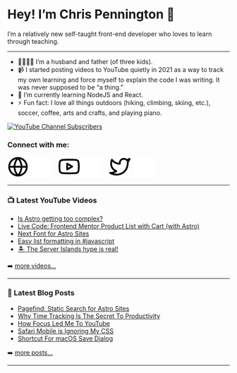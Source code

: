 # Hey! I’m Chris Pennington 👋
I’m a relatively new self-taught front-end developer who loves to learn through teaching.

---
- 👨‍👩‍👧‍👦 I’m a husband and father (of three kids).
- 📹 I started posting videos to YouTube quietly in 2021 as a way to track my own learning and force myself to explain the code I was writing. It was never supposed to be “a thing.”
- 🎒 I’m currently learning NodeJS and React.
- ⚡ Fun fact: I love all things outdoors (hiking, climbing, skiing, etc.), soccer, coffee, arts and crafts, and playing piano.

[![YouTube Channel Subscribers](https://img.shields.io/youtube/channel/subscribers/UCUSxKiac-miugK9CDsxGS9Q?logo=youtube&logoColor=red&style=for-the-badge)][youtube]

### Connect with me:
[![website](./img/globe-light.svg)](https://codinginpublic.dev#gh-light-mode-only)
[![website](./img/globe-dark.svg)](https://codinginpublic.dev#gh-dark-mode-only)
&nbsp;&nbsp;
[![website](./img/youtube-light.svg)](https://youtube.com/coding-in-public#gh-light-mode-only)
[![website](./img/youtube-dark.svg)](https://youtube.com/coding-in-public#gh-dark-mode-only)
&nbsp;&nbsp;
[![website](./img/twitter-light.svg)](https://twitter.com/cpenned#gh-light-mode-only)
[![website](./img/twitter-dark.svg)](https://twitter.com/cpenned#gh-dark-mode-only)
&nbsp;&nbsp;

---

### 📺 Latest YouTube Videos

<!-- YOUTUBE:START -->
- [Is Astro getting too complex?](https://www.youtube.com/watch?v=nRCnBvHcvsw)
- [Live Code: Frontend Mentor Product List with Cart &lpar;with Astro&rpar;](https://www.youtube.com/watch?v=06y49jiG9UQ)
- [Next Font for Astro Sites](https://www.youtube.com/watch?v=yuA38V6zszc)
- [Easy list formatting in #javascript](https://www.youtube.com/watch?v=Im2ZvYTmLJQ)
- [🏝️ The Server Islands hype is real!](https://www.youtube.com/watch?v=8eq6cX9I-Ws)
<!-- YOUTUBE:END -->

➡️ [more videos...][youtube]

---

### 📕 Latest Blog Posts

<!-- BLOG-POST-LIST:START -->
- [Pagefind: Static Search for Astro Sites](https://chrispennington.blog//blog/pagefind-static-search-for-astro-sites/)
- [Why Time Tracking Is The Secret To Productivity](https://chrispennington.blog//blog/why-time-tracking-is-the-secret-to-productivity/)
- [How Focus Led Me To YouTube](https://chrispennington.blog//blog/how-focus-led-me-to-youtube/)
- [Safari Mobile is Ignoring My CSS](https://chrispennington.blog//blog/safari-mobile-text-is-too-big/)
- [Shortcut For macOS Save Dialog](https://chrispennington.blog//blog/shortcut-for-macos-save-dialog/)
<!-- BLOG-POST-LIST:END -->

➡️ [more posts...][blog]

---

[website]: https://codinginpublic.dev
[blog]: https://chrispennington.blog
[twitter]: https://twitter.com/cpenned
[youtube]: https://youtube.com/coding-in-public
